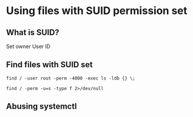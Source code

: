 # Using files with SUID permission set

## What is SUID?

Set owner User ID&#x20;

## Find files with SUID set

```
find / -user root -perm -4000 -exec ls -ldb {} \;
```

```
find / -perm -u=s -type f 2>/dev/null
```

## Abusing systemctl



